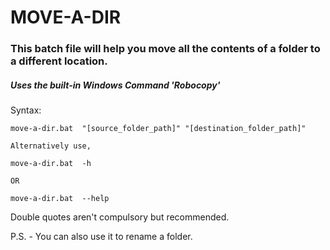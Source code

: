 # MOVE-A-DIR

### This batch file will help you move all the contents of a folder to a different location. 

##### Uses the built-in Windows Command 'Robocopy'

Syntax:
	
	move-a-dir.bat  "[source_folder_path]" "[destination_folder_path]"
	
	Alternatively use,
	
	move-a-dir.bat  -h
	
	OR 
	
	move-a-dir.bat  --help
	
Double quotes aren't compulsory but recommended.

P.S. - You can also use it to rename a folder.